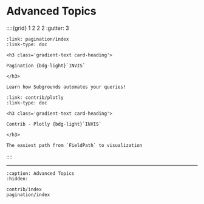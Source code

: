 # Advanced Topics

::::{grid} 1 2 2 2
:gutter: 3

```{grid-item-card}
:link: pagination/index
:link-type: doc

<h3 class='gradient-text card-heading'>

Pagination {bdg-light}`INVIS`

</h3>

Learn how Subgrounds automates your queries!
```
<!-- 
```{grid-item-card}
:link: custom_clients/index
:link-type: doc

<h3 class='gradient-text card-heading'>

{{ lab_bdg }} Custom Clients

</h3>

Learn how to create your own `Subgrounds` client!
```
-->

```{grid-item-card}
:link: contrib/plotly
:link-type: doc

<h3 class='gradient-text card-heading'>

Contrib - Plotly {bdg-light}`INVIS`

</h3>

The easiest path from `FieldPath` to visualization
```
<!-- 
```{grid-item-card}
:link: transforms/index
:link-type: doc

<h3 class='gradient-text card-heading'>

Transforms {bdg-light}`INVIS`

</h3>

A deep-dive into our transformation pipelines
```
-->

<!--```{grid-item-card}
:link: dash
:link-type: doc

<h3 class='gradient-text card-heading'>
Contrib - Dash
</h3>

Create live dashboards w/ Subgrounds
```
-->
::::

---


```{toctree}
:caption: Advanced Topics
:hidden:

contrib/index
pagination/index
```
<!-- custom_clients/index
transforms/index -->
